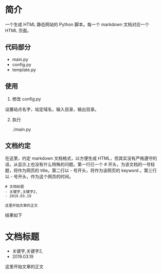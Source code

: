 # 简介

一个生成 HTML 静态网站的 Python 脚本。每一个 markdown 文档对应一个 HTML 页面。

## 代码部分

 - main.py
 - config.py
 - template.py

## 使用

1. 修改 config.py 

设置站点名字，站定域名，输入目录，输出目录。

2. 执行

    ./main.py

## 文档约定

在这里，约定 markdown 文档格式，以方便生成 HTML，但其实没有严格遵守的话，从显示上也没有什么特殊的问题。第一行已一个 # 开头，为该文档的一号标题，将作为网页的 title。第二行以 - 号开头，将作为该网页的 keyword 。第三行以 - 号开头，作为这个网页的时间。

    # 文档标题
    - 关键字,关键字2,
    - 2019.03.19
    
    这里开始文章的正文

    

结果如下

# 文档标题
- 关键字,关键字2,
- 2019.03.19

这里开始文章的正文
